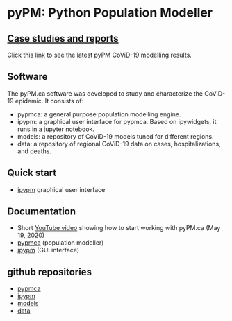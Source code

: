 # pyPM: Python Population Modeller

## [Case studies and reports](docs/studies/index.md)

Click this [link](docs/studies/index.md) to see the latest pyPM CoViD-19 modelling results.

## Software

The pyPM.ca software was developed to study and characterize
the CoViD-19 epidemic. It consists of:

* pypmca: a general purpose population modelling engine.
* ipypm: a graphical user interface for pypmca. Based on ipywidgets, it runs in a jupyter notebook.
* models: a repository of CoViD-19 models tuned for different regions.
* data: a repository of regional CoViD-19 data on cases, hospitalizations, and deaths.

## Quick start

* [ipypm](https://github.com/pypm/quickstart) graphical user interface

## Documentation

* Short [YouTube video](https://youtu.be/fcutz70Uvm0) showing how to start working with pyPM.ca (May 19, 2020)
* [pypmca](docs/pypmca/index.md) (population modeller)
* [ipypm](docs/ipypm/index.md) (GUI interface)

## github repositories

* [pypmca](https://github.com/pypm/pypmca)
* [ipypm](https://github.com/pypm/ipypm)
* [models](https://github.com/pypm/models)
* [data](https://github.com/pypm/data)